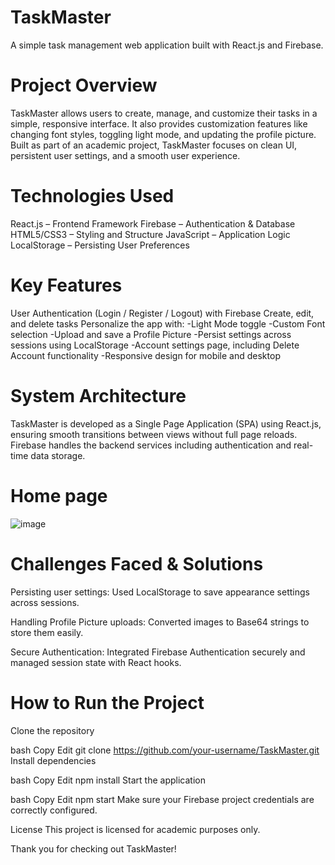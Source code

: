 # TaskMaster 
A simple task management web application built with React.js and Firebase.

# Project Overview
TaskMaster allows users to create, manage, and customize their tasks in a simple, responsive interface. It also provides customization features like changing font styles, toggling light mode, and updating the profile picture.
Built as part of an academic project, TaskMaster focuses on clean UI, persistent user settings, and a smooth user experience.

# Technologies Used
React.js – Frontend Framework
Firebase – Authentication & Database
HTML5/CSS3 – Styling and Structure
JavaScript – Application Logic
LocalStorage – Persisting User Preferences

# Key Features
User Authentication (Login / Register / Logout) with Firebase
Create, edit, and delete tasks
Personalize the app with:
-Light Mode toggle
-Custom Font selection
-Upload and save a Profile Picture
-Persist settings across sessions using LocalStorage
-Account settings page, including Delete Account functionality
-Responsive design for mobile and desktop

# System Architecture
TaskMaster is developed as a Single Page Application (SPA) using React.js, ensuring smooth transitions between views without full page reloads. Firebase handles the backend services including authentication and real-time data storage.

# Home page
![image](https://github.com/user-attachments/assets/8bc673a3-15d1-498e-b1dc-7097f4519cb8)

# Challenges Faced & Solutions
Persisting user settings: Used LocalStorage to save appearance settings across sessions.

Handling Profile Picture uploads: Converted images to Base64 strings to store them easily.

Secure Authentication: Integrated Firebase Authentication securely and managed session state with React hooks.

# How to Run the Project
Clone the repository

bash
Copy
Edit
git clone https://github.com/your-username/TaskMaster.git
Install dependencies

bash
Copy
Edit
npm install
Start the application

bash
Copy
Edit
npm start
Make sure your Firebase project credentials are correctly configured.

License
This project is licensed for academic purposes only.

Thank you for checking out TaskMaster!
